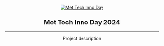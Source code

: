 <p align="center">
    <a href="" rel="noopener">
    <img src="https://www.metropolitan.ac.rs/files/2024/05/tech-inno-vest.jpg" alt="Met Tech Inno Day"></a>
</p>
<h2 align="center">Met Tech Inno Day 2024</h2>

---

<p align="center"> 
    Project description
    <br>
</p>